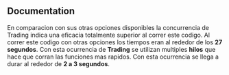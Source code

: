 ## Documentation

En comparacion con sus otras opciones disponibles la concurrencia de Trading indica una eficacia totalmente superior al correr este codigo.
Al correr este codigo con otras opciones los tiempos eran al rededor de los **27 segundos**.
Con esta ocurrencia de **Trading** se utilizan multiples **hilos** que hace que corran las funciones mas rapidos.
Con esta ocurrencia se llega a durar al rededor de **2 a 3 segundos**.

